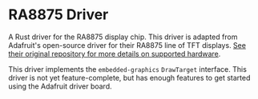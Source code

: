 # RA8875 Driver

A Rust driver for the RA8875 display chip. This driver is adapted from
Adafruit's open-source driver for their RA8875 line of TFT displays. [See their
original repository for more details on supported hardware][adafruit-repo].

[adafruit-repo]: https://github.com/adafruit/Adafruit_RA8875

This driver implements the `embedded-graphics` `DrawTarget` interface. This
driver is not yet feature-complete, but has enough features to get started
using the Adafruit driver board.
